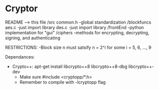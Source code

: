 # Cryptor

README --> this file
/src
   common.h
      -global standardization
   /blockfuncs
      aes.c
        -just import library
      des.c
        -just import library
   /frontEnd
      -python implementation for "gui"
   /ciphers
      -methods for encrypting, decrypting, signing, and authenticating

RESTRICTIONS:
-Block size n must satsify n = 2^i for some i = 5, 6, ..., 9

Dependances:
- Crypto++: apt-get install libcrypto++8 libcrypto++8-dbg libcrypto++-dev
   - Make sure #include <cryptopp/*.h>
   - Remember to compile with -lcryptopp flag
